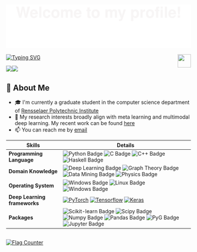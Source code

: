 ![](assets/Bottom_up.svg)

<!-- my-icons -->
<!-- <p align="center">
    <a href="https://github.com/CNSaber/CNSaber"><img src="https://img.shields.io/badge/status-updating-brightgreen.svg"></a>
    <a href="https://github.com/python/cpython"><img src="https://img.shields.io/badge/Python-3.10-FF1493.svg"></a>
    <a href="https://github.com/CNSaber/CNSaber/graphs/contributors"><img src="https://img.shields.io/github/contributors/CNSaber/CNSaber?color=blue"></a>
    <a href="https://github.com/CNSaber/CNSaber/stargazers"><img src="https://img.shields.io/github/stars/CNSaber/CNSaber.svg?logo=github"></a>
    <a href="https://github.com/CNSaber/CNSaber/network/members"><img src="https://img.shields.io/github/forks/CNSaber/CNSaber.svg?color=blue&logo=github"></a>
    <img src="https://visitor-badge.laobi.icu/badge?page_id=CNSaber.CNSaber" alt="visitors"/>   
</p> -->


<!--
Reference: https://github.com/Raymo111

- 🔭 I’m currently working on ...
- 🌱 I’m currently learning ...
- 👯 I’m looking to collaborate on ...
- 🤔 I’m looking for help with ...
- 💬 Ask me about ...
- 📫 How to reach me: ...
- 😄 Pronouns: ...
- 📨 📢 🎉 🎊
- ⚡ Fun fact: ...
-->
<!--
<table>
	<tr>
	</tr>
	<tr>
		<th>
			<h2><code>𝚂𝚙𝚎𝚌𝚒𝚊𝚕</code>: 𝙸'𝚖 𝚙𝚊𝚛𝚝𝚒𝚌𝚒𝚙𝚊𝚝𝚒𝚗𝚐 𝚒𝚗 𝙷𝚊𝚌𝚔𝚝𝚘𝚋𝚎𝚛𝚏𝚎𝚜𝚝!</h2>
			𝙰𝚗𝚢𝚘𝚗𝚎 𝚠𝚑𝚘 𝚠𝚊𝚗𝚝𝚜 𝚝𝚘 𝚒𝚜 𝚠𝚎𝚕𝚌𝚘𝚖𝚎 𝚝𝚘 𝚙𝚊𝚛𝚝𝚒𝚌𝚒𝚙𝚊𝚝𝚎! 𝙹𝚞𝚜𝚝 𝚜𝚒𝚐𝚗 𝚞𝚙 𝚊𝚝 <a href="https://hacktoberfest.digitalocean.com/">𝚑𝚝𝚝𝚙𝚜://𝚑𝚊𝚌𝚔𝚝𝚘𝚋𝚎𝚛𝚏𝚎𝚜𝚝.𝚍𝚒𝚐𝚒𝚝𝚊𝚕𝚘𝚌𝚎𝚊𝚗.𝚌𝚘𝚖/</a>.
				<br>𝙱𝚊𝚜𝚒𝚌𝚊𝚕𝚕𝚢, 𝚖𝚊𝚔𝚎 𝟺 𝙿𝚁𝚜 𝚝𝚘 𝙶𝚒𝚝𝙷𝚞𝚋 𝚛𝚎𝚙𝚘𝚜 𝚊𝚗𝚍 𝚐𝚎𝚝 𝚝𝚑𝚎𝚖 𝚖𝚎𝚛𝚐𝚎𝚍 𝚘𝚛 𝚝𝚊𝚐𝚐𝚎𝚍 <code>hacktoberfest-accepted</code> 𝚠𝚒𝚕𝚕 𝚐𝚎𝚝 𝚌𝚘𝚘𝚕&nbsp𝚜𝚠𝚊𝚐!
		</th>
	</tr>
	<tr>
		<td>
				<b>𝙻𝚒𝚜𝚝 𝚘𝚏 𝚖𝚢 𝚛𝚎𝚙𝚘𝚜 𝚙𝚊𝚛𝚝𝚒𝚌𝚒𝚙𝚊𝚝𝚒𝚗𝚐 𝚒𝚗 𝚝𝚑𝚒𝚜 𝚊𝚠𝚎𝚜𝚘𝚖𝚎 𝚎𝚟𝚎𝚗𝚝:<b>
				<ul>
					<li><a href="https://github.com/Raymo111/emoji">𝚁𝚊𝚢𝚖𝚘𝟷𝟷𝟷/𝚎𝚖𝚘𝚓𝚒</a></li>
					<li><a href="https://github.com/Raymo111/drracket-customization">𝚁𝚊𝚢𝚖𝚘𝟷𝟷𝟷/𝚍𝚛𝚛𝚊𝚌𝚔𝚎𝚝-𝚌𝚞𝚜𝚝𝚘𝚖𝚒𝚣𝚊𝚝𝚒𝚘𝚗</a></li>
					<li><a href="https://github.com/Raymo111/i3lock-color">𝚁𝚊𝚢𝚖𝚘𝟷𝟷𝟷/𝚒𝟹𝚕𝚘𝚌𝚔-𝚌𝚘𝚕𝚘𝚛</a></li>
				</ul>
		</td>
	</tr>
</table>
-->


<!-- my-header-img -->
<a href="https://www.python.org/"><img src="https://upload.wikimedia.org/wikipedia/commons/c/c3/Python-logo-notext.svg" align="right" height="36" width="36" ></a>

<!-- my-ticker -->  
[![Typing SVG](https://readme-typing-svg.herokuapp.com?color=%2336BCF7&center=true&vCenter=true&width=600&lines=Hi+there+👋,+I+am+Zhenhan+Huang;Welcome+to+My+Profile!;I+am+a+Deep+learning+researcher;Self-Motivated+coder;Probabilistic+believer)](https://git.io/typing-svg)

<!-- hyperlink -->
<p><a href="https://www.linkedin.com/in/zhenhan-huang-mlns"><img src="https://img.shields.io/badge/linkedin-%230077B5.svg?&style=for-the-badge&logo=linkedin&logoColor=white" height=25></a><a href="https://www.twitter.com/zhenhanhuangrpi"><img src="https://img.shields.io/badge/twitter-%231DA1F2.svg?&style=for-the-badge&logo=twitter&logoColor=white" height=25></a></p>

## 👤 About Me

- 🎓 I'm currently a graduate student in the computer science department of [Rensselaer Polytechnic Institute](https://www.rpi.edu)
- 🔭 My research interests broadly align with meta learning and multimodal deep learning. My recent work can be found [here](https://zhenhan-huang.github.io/)
- 📫 You can reach me by [email](mailto:huangzhenhan@outlook.com)

<!--
Reference: https://github.com/BEPb/BEPb
-->
<!-- my-skils -->
| Skills                                          | Details                                                                                                                                                                                                                                                                                                                                                                                                                                                                                                                                                                                                                              |
|-------------------------------------------------|--------------------------------------------------------------------------------------------------------------------------------------------------------------------------------------------------------------------------------------------------------------------------------------------------------------------------------------------------------------------------------------------------------------------------------------------------------------------------------------------------------------------------------------------------------------------------------------------------------------------------------------|
| **Programming Language**                        | ![Python Badge](https://img.shields.io/badge/-Python-3776AB?style=flat&logo=Python&logoColor=white) ![C Badge](https://img.shields.io/badge/-C-3776AB?style=flat&logo=C&logoColor=white) ![C++ Badge](https://img.shields.io/badge/-C++-3776AB?style=flat&logo=cplusplus&logoColor=white) ![Haskell Badge](https://img.shields.io/badge/-Haskell-3776AB?style=flat&logo=haskell&logoColor=white)                                                                                                                                                                                                                                     |
| **Domain Knowledge**                            | ![Deep Learning Badge](https://img.shields.io/badge/-Deep%20Learning-A4C2F5?style=flat&logoColor=white) ![Graph Theory Badge](https://img.shields.io/badge/-Graph%20Theory-FFC599?style=flat&logoColor=white) ![Data Mining Badge](https://img.shields.io/badge/-Data%20Mining-DA98FE?style=flat&logoColor=white) ![Physics Badge](https://img.shields.io/badge/-Physics-D4FF98?style=flat&logoColor=white)                                                                                                                                                                                                                                    |
| **Operating System**                            | ![Windows Badge](https://img.shields.io/badge/-MacOS-3776AB?style=flat&logo=Apple&logoColor=white) ![Linux Badge](https://img.shields.io/badge/-Linux-3776AB?style=flat&logo=Linux&logoColor=white) ![Windows Badge](https://img.shields.io/badge/-Windows-3776AB?style=flat&logo=Windows&logoColor=white)                                                                                                                                                                                                                                                                                                                           |
| **Deep Learning frameworks**                    | <a href="https://pytorch.org"><img alt="PyTorch" src="https://img.shields.io/badge/PyTorch-ee4c2c?logo=pytorch&logoColor=white"></a> <a href="https://www.tensorflow.org"><img alt="Tensorflow" src="https://img.shields.io/badge/Tensorflow-ee4c2c?logo=Tensorflow&logoColor=white"></a> <a href="https://keras.io"><img alt="Keras" src="https://img.shields.io/badge/Keras-ee4c2c?logo=Keras&logoColor=white"></a>                                                                                                                                                                                                                |
| **Packages**                                    | ![Scikit-learn Badge](https://img.shields.io/badge/-Scikit--learn-FEFEFA?style=flat&logo=scikit-learn&logoColor=6097FF) ![Scipy Badge](https://img.shields.io/badge/-Scipy-FEFEFA?style=flat&logo=scipy&logoColor=6097FF) ![Numpy Badge](https://img.shields.io/badge/-Numpy-FEFEFA?style=flat&logo=numpy&logoColor=6097FF) ![Pandas Badge](https://img.shields.io/badge/-Pands-FEFEFA?style=flat&logo=pandas&logoColor=6097FF) ![PyG Badge](https://img.shields.io/badge/-PyG-FEFEFA?style=flat&logo=pyg&logoColor=3C2179) ![Jupyter Badge](https://img.shields.io/badge/-Jupyter-FEFEFA?style=flat&logo=jupyter&logoColor=#F37626) |

## 

<!-- profile-green-animate -->
<!-- ![](./profile-3d-contrib/profile-green-animate.svg) -->

<!-- visitor-counting -->
<a href="https://info.flagcounter.com/IFYX"><img src="https://s11.flagcounter.com/count2/IFYX/bg_FFFFFF/txt_000000/border_CCCCCC/columns_6/maxflags_12/viewers_0/labels_0/pageviews_0/flags_0/percent_0/" alt="Flag Counter" border="0"></a>
